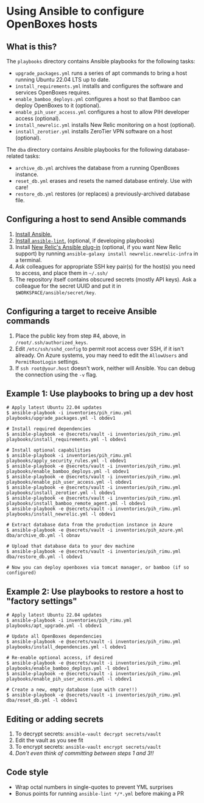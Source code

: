 # Using Ansible to configure OpenBoxes hosts

## What is this?

The `playbooks` directory contains Ansible playbooks for the following tasks:

- `upgrade_packages.yml` runs a series of apt commands to bring a host running Ubuntu 22.04 LTS up to date.
- `install_requirements.yml` installs and configures the software and services OpenBoxes requires.
- `enable_bamboo_deploys.yml` configures a host so that Bamboo can deploy OpenBoxes to it (optional).
- `enable_pih_user_access.yml` configures a host to allow PIH developer access (optional).
- `install_newrelic.yml` installs New Relic monitoring on a host (optional).
- `install_zerotier.yml` installs ZeroTier VPN software on a host (optional).

The `dba` directory contains Ansible playbooks for the following database-related tasks:

- `archive_db.yml` archives the database from a running OpenBoxes instance.
- `reset_db.yml` erases and resets the named database entirely. Use with care!
- `restore_db.yml` restores (or replaces) a previously-archived database file.

## Configuring a host to send Ansible commands

1. [Install Ansible.](https://docs.ansible.com/ansible/latest/installation_guide/intro_installation.html)
2. [Install `ansible-lint`.](https://ansible-lint.readthedocs.io) (optional, if developing playbooks)
3. Install [New Relic's Ansible plug-in](https://docs.newrelic.com/docs/infrastructure/install-infrastructure-agent/config-management-tools/configure-infrastructure-agent-using-ansible/) (optional, if you want New Relic support) by running `ansible-galaxy install newrelic.newrelic-infra` in a terminal.
4. Ask colleagues for appropriate SSH key pair(s) for the host(s) you need to access, and place them in `~/.ssh/`
5. The repository itself contains obscured secrets (mostly API keys). Ask a colleague for the secret UUID and put it in `$WORKSPACE/ansible/secret/key`.

## Configuring a target to receive Ansible commands

1. Place the public key from step #4, above, in `/root/.ssh/authorized_keys`.
2. Edit `/etc/ssh/sshd_config` to permit root access over SSH, if it isn't already. On Azure systems, you may need to edit the `AllowUsers` and `PermitRootLogin` settings.
3. If `ssh root@your.host` doesn't work, neither will Ansible. You can debug the connection using the `-v` flag.

## Example 1: Use playbooks to bring up a dev host

```
# Apply latest Ubuntu 22.04 updates
$ ansible-playbook -i inventories/pih_rimu.yml playbooks/upgrade_packages.yml -l obdev1

# Install required dependencies
$ ansible-playbook -e @secrets/vault -i inventories/pih_rimu.yml playbooks/install_requirements.yml -l obdev1

# Install optional capabilities
$ ansible-playbook -i inventories/pih_rimu.yml playbooks/apply_security_rules.yml -l obdev1
$ ansible-playbook -e @secrets/vault -i inventories/pih_rimu.yml playbooks/enable_bamboo_deploys.yml -l obdev1
$ ansible-playbook -e @secrets/vault -i inventories/pih_rimu.yml playbooks/enable_pih_user_access.yml -l obdev1
$ ansible-playbook -e @secrets/vault -i inventories/pih_rimu.yml playbooks/install_zerotier.yml -l obdev1
$ ansible-playbook -e @secrets/vault -i inventories/pih_rimu.yml playbooks/install_bamboo_remote_agent.yml -l obdev1
$ ansible-playbook -e @secrets/vault -i inventories/pih_rimu.yml playbooks/install_newrelic.yml -l obdev1

# Extract database data from the production instance in Azure
$ ansible-playbook -e @secrets/vault -i inventories/pih_azure.yml dba/archive_db.yml -l obnav

# Upload that database data to your dev machine
$ ansible-playbook -e @secrets/vault -i inventories/pih_rimu.yml dba/restore_db.yml -l obdev1

# Now you can deploy openboxes via tomcat manager, or bamboo (if so configured)
```

## Example 2: Use playbooks to restore a host to "factory settings"

```
# Apply latest Ubuntu 22.04 updates
$ ansible-playbook -i inventories/pih_rimu.yml playbooks/apt_upgrade.yml -l obdev1

# Update all OpenBoxes dependencies
$ ansible-playbook -e @secrets/vault -i inventories/pih_rimu.yml playbooks/install_dependencies.yml -l obdev1

# Re-enable optional access, if desired
$ ansible-playbook -e @secrets/vault -i inventories/pih_rimu.yml playbooks/enable_bamboo_deploys.yml -l obdev1
$ ansible-playbook -e @secrets/vault -i inventories/pih_rimu.yml playbooks/enable_pih_user_access.yml -l obdev1

# Create a new, empty database (use with care!!)
$ ansible-playbook -e @secrets/vault -i inventories/pih_rimu.yml dba/reset_db.yml -l obdev1
```

## Editing or adding secrets

1. To decrypt secrets: `ansible-vault decrypt secrets/vault`
2. Edit the vault as you see fit
3. To encrypt secrets: `ansible-vault encrypt secrets/vault`
4. _Don't even think of committing between steps 1 and 3!!_

## Code style

- Wrap octal numbers in single-quotes to prevent YML surprises
- Bonus points for running `ansible-lint */*.yml` before making a PR
